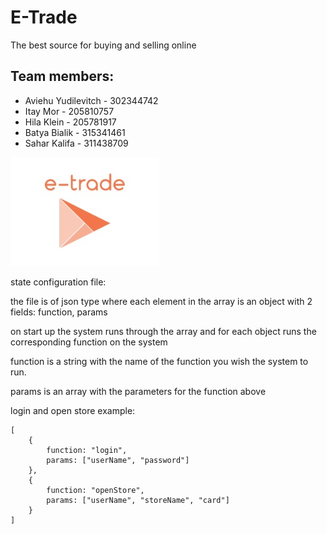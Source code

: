# E-Trade
The best source for buying and selling online

## Team members:
* Aviehu Yudilevitch - 302344742
* Itay Mor - 205810757
* Hila Klein - 205781917
* Batya Bialik - 315341461
* Sahar Kalifa - 311438709

![alt text](logo.jpg)

state configuration file:

the file is of json type where each element in the array
is an object with 2 fields: function, params

on start up the system runs through the array and for each
object runs the corresponding function on the system

function is a string with the name of the function you wish
the system to run.

params is an array with the parameters for the function above

login and open store example:
````
[
    {
        function: "login",
        params: ["userName", "password"]
    },
    {
        function: "openStore",
        params: ["userName", "storeName", "card"]
    }
]
````